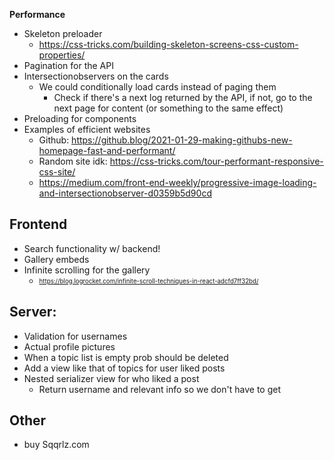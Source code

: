 **Performance**

-   Skeleton preloader
    -   https://css-tricks.com/building-skeleton-screens-css-custom-properties/
-   Pagination for the API
-   Intersectionobservers on the cards
    -   We could conditionally load cards instead of paging them
        -   Check if there's a next log returned by the API, if not, go to the next page for content (or something to the same effect)
-   Preloading for components
-   Examples of efficient websites
    -   Github: https://github.blog/2021-01-29-making-githubs-new-homepage-fast-and-performant/
    -   Random site idk: https://css-tricks.com/tour-performant-responsive-css-site/
    -   https://medium.com/front-end-weekly/progressive-image-loading-and-intersectionobserver-d0359b5d90cd

## **Frontend**

-   Search functionality w/ backend!
-   Gallery embeds
-   Infinite scrolling for the gallery
    -   <sub><sup>https://blog.logrocket.com/infinite-scroll-techniques-in-react-adcfd7ff32bd/</sub></sup>

## **Server:**

-   Validation for usernames
-   Actual profile pictures
-   When a topic list is empty prob should be deleted
-   Add a view like that of topics for user liked posts
-   Nested serializer view for who liked a post
    -   Return username and relevant info so we don't have to get

## **Other**

-   buy Sqqrlz.com
